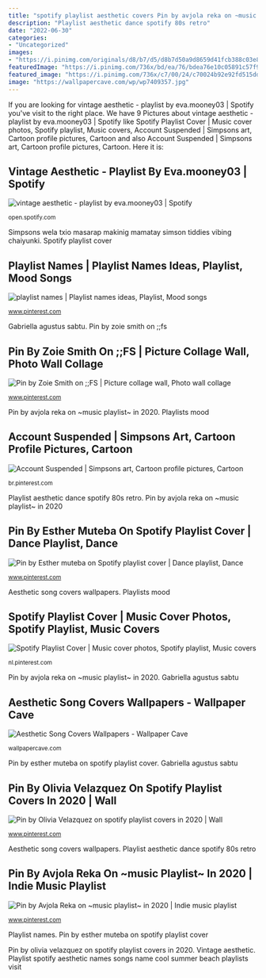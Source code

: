```yaml
---
title: "spotify playlist aesthetic covers Pin by avjola reka on ~music playlist~ in 2020"
description: "Playlist aesthetic dance spotify 80s retro"
date: "2022-06-30"
categories:
- "Uncategorized"
images:
- "https://i.pinimg.com/originals/d8/b7/d5/d8b7d50a9d8659d41fcb388c03e8ff5f.jpg"
featuredImage: "https://i.pinimg.com/736x/bd/ea/76/bdea76e10c05891c57f9bc9199a7a55a.jpg"
featured_image: "https://i.pinimg.com/736x/c7/00/24/c70024b92e92fd515ddeab9e6dc97908.jpg"
image: "https://wallpapercave.com/wp/wp7409357.jpg"
---
```


If you are looking for vintage aesthetic - playlist by eva.mooney03 | Spotify you've visit to the right place. We have 9 Pictures about vintage aesthetic - playlist by eva.mooney03 | Spotify like Spotify Playlist Cover | Music cover photos, Spotify playlist, Music covers, Account Suspended | Simpsons art, Cartoon profile pictures, Cartoon and also Account Suspended | Simpsons art, Cartoon profile pictures, Cartoon. Here it is:

## Vintage Aesthetic - Playlist By Eva.mooney03 | Spotify

![vintage aesthetic - playlist by eva.mooney03 | Spotify](https://i.scdn.co/image/ab67706c0000bebbae75d0130bfd35d8873969d6 "Playlist spotify aesthetic names songs name cool summer beach playlists visit")

<small>open.spotify.com</small>

Simpsons wela txio masarap makinig mamatay simson tiddies vibing chaiyunki. Spotify playlist cover

## Playlist Names | Playlist Names Ideas, Playlist, Mood Songs

![playlist names | Playlist names ideas, Playlist, Mood songs](https://i.pinimg.com/736x/ea/f9/ff/eaf9ffc4b0f0ba24cce0243e1094315e.jpg "Vintage aesthetic")

<small>www.pinterest.com</small>

Gabriella agustus sabtu. Pin by zoie smith on ;;fs

## Pin By Zoie Smith On ;;FS | Picture Collage Wall, Photo Wall Collage

![Pin by Zoie Smith on ;;FS | Picture collage wall, Photo wall collage](https://i.pinimg.com/736x/bd/ea/76/bdea76e10c05891c57f9bc9199a7a55a.jpg "Playlist spotify aesthetic names songs name cool summer beach playlists visit")

<small>www.pinterest.com</small>

Pin by avjola reka on ~music playlist~ in 2020. Playlists mood

## Account Suspended | Simpsons Art, Cartoon Profile Pictures, Cartoon

![Account Suspended | Simpsons art, Cartoon profile pictures, Cartoon](https://i.pinimg.com/736x/23/11/66/23116675f3d3982c568d065b27769051.jpg "Simpsons wela txio masarap makinig mamatay simson tiddies vibing chaiyunki")

<small>br.pinterest.com</small>

Playlist aesthetic dance spotify 80s retro. Pin by avjola reka on ~music playlist~ in 2020

## Pin By Esther Muteba On Spotify Playlist Cover | Dance Playlist, Dance

![Pin by Esther muteba on Spotify playlist cover | Dance playlist, Dance](https://i.pinimg.com/originals/d8/b7/d5/d8b7d50a9d8659d41fcb388c03e8ff5f.jpg "Aesthetic song covers wallpapers")

<small>www.pinterest.com</small>

Aesthetic song covers wallpapers. Playlists mood

## Spotify Playlist Cover | Music Cover Photos, Spotify Playlist, Music Covers

![Spotify Playlist Cover | Music cover photos, Spotify playlist, Music covers](https://i.pinimg.com/736x/82/67/4e/82674e0f4b1c42e0097f3c406466bfff.jpg "Pin by esther muteba on spotify playlist cover")

<small>nl.pinterest.com</small>

Pin by avjola reka on ~music playlist~ in 2020. Gabriella agustus sabtu

## Aesthetic Song Covers Wallpapers - Wallpaper Cave

![Aesthetic Song Covers Wallpapers - Wallpaper Cave](https://wallpapercave.com/wp/wp7409357.jpg "Pin by esther muteba on spotify playlist cover")

<small>wallpapercave.com</small>

Pin by esther muteba on spotify playlist cover. Gabriella agustus sabtu

## Pin By Olivia Velazquez On Spotify Playlist Covers In 2020 | Wall

![Pin by Olivia Velazquez on spotify playlist covers in 2020 | Wall](https://i.pinimg.com/736x/fd/c0/82/fdc082f5b59abcfdd3833f13b20bdac0.jpg "Playlists mood")

<small>www.pinterest.com</small>

Aesthetic song covers wallpapers. Playlist aesthetic dance spotify 80s retro

## Pin By Avjola Reka On ~music Playlist~ In 2020 | Indie Music Playlist

![Pin by Avjola Reka on ~music playlist~ in 2020 | Indie music playlist](https://i.pinimg.com/736x/c7/00/24/c70024b92e92fd515ddeab9e6dc97908.jpg "Vintage aesthetic")

<small>www.pinterest.com</small>

Playlist names. Pin by esther muteba on spotify playlist cover

Pin by olivia velazquez on spotify playlist covers in 2020. Vintage aesthetic. Playlist spotify aesthetic names songs name cool summer beach playlists visit

